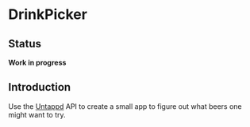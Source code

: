 # DrinkPicker
## Status
**Work in progress**

## Introduction
Use the [Untappd](http://untappd.com) API to create a small app to figure out what beers one might want to try.
